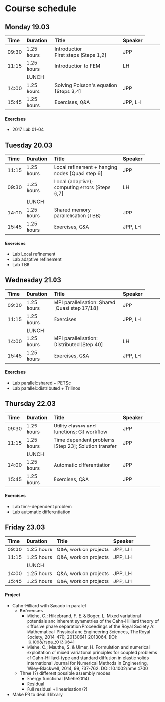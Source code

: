 # Course schedule

## Monday 19.03

| Time | Duration | Title | Speaker  |
|:-----|:---------|:------|:---------|
| 09:30 | 1.25 hours | Introduction<br>First steps [Steps 1,2] | JPP |
| 11:15 | 1.25 hours | Introduction to FEM | LH |
|<td colspan=3>LUNCH</td>|
| 14:00 | 1.25 hours | Solving Poisson's equation [Steps 3,4] | JPP |
| 15:45 | 1.25 hours | Exercises, Q&A | JPP, LH |

#### Exercises
- 2017 Lab 01-04

## Tuesday 20.03

| Time | Duration | Title | Speaker  |
|:-----|:---------|:------|:---------|
| 11:15 | 1.25 hours | Local refinement + hanging nodes [Quasi step 6] | JPP |
| 09:30 | 1.25 hours | Local (adaptive); computing errors [Steps 6,7] | LH |
|<td colspan=3>LUNCH</td>|
| 14:00 | 1.25 hours | Shared memory parallelisation (TBB) | JPP |
| 15:45 | 1.25 hours | Exercises, Q&A | JPP, LH |

#### Exercises
- Lab Local refinement
- Lab adaptive refinement
- Lab TBB

## Wednesday 21.03

| Time | Duration | Title | Speaker  |
|:-----|:---------|:------|:---------|
| 09:30 | 1.25 hours | MPI parallelisation: Shared [Quasi step 17/18] | JPP |
| 11:15 | 1.25 hours | Exercises | JPP, LH |
|<td colspan=3>LUNCH</td>|
| 14:00 | 1.25 hours | MPI parallelisation: Distributed [Step 40] | LH |
| 15:45 | 1.25 hours | Exercises, Q&A | JPP, LH |

#### Exercises
- Lab parallel::shared + PETSc
- Lab parallel::distributed + Trilinos

## Thursday 22.03

| Time | Duration | Title | Speaker  |
|:-----|:---------|:------|:---------|
| 09:30 | 1.25 hours | Utility classes and functions; Git workflow | JPP |
| 11:15 | 1.25 hours | Time dependent problems [Step 23]; Solution transfer | JPP |
|<td colspan=3>LUNCH</td>|
| 14:00 | 1.25 hours | Automatic differentiation | JPP |
| 15:45 | 1.25 hours | Exercises, Q&A | JPP |

#### Exercises
- Lab time-dependent problem
- Lab automatic differentiation

## Friday 23.03

| Time | Duration | Title | Speaker  |
|:-----|:---------|:------|:---------|
| 09:30 | 1.25 hours | Q&A, work on projects | JPP, LH |
| 11:15 | 1.25 hours | Q&A, work on projects | JPP, LH |
|<td colspan=3>LUNCH</td>|
| 14:00 | 1.25 hours | Q&A, work on projects | JPP, LH |
| 15:45 | 1.25 hours | Q&A, work on projects | JPP, LH |

#### Project
- Cahn-Hilliard with Sacado in parallel
  - References
    - Miehe, C.; Hildebrand, F. E. & Boger, L. Mixed variational potentials and inherent symmetries of the Cahn-Hilliard theory of diffusive phase separation Proceedings of the Royal Society A: Mathematical, Physical and Engineering Sciences, The Royal Society, 2014, 470, 20130641-2013064.
    DOI: 10.1098/rspa.2013.0641
    - Miehe, C.; Mauthe, S. & Ulmer, H. Formulation and numerical exploitation of mixed variational principles for coupled problems of Cahn-Hilliard-type and standard diffusion in elastic solids International Journal for Numerical Methods in Engineering, Wiley-Blackwell, 2014, 99, 737-762.
    DOI: 10.1002/nme.4700
  - Three (?) different possible assembly modes
    - Energy functional (Miehe2014)
    - Residual
    - Full residual + linearisation (?)
- Make PR to deal.II library

